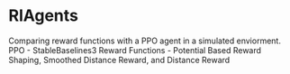 # RlAgents
Comparing reward functions with a PPO agent in a simulated enviorment.
PPO - StableBaselines3
Reward Functions -
Potential Based Reward Shaping,
Smoothed Distance Reward,
and Distance Reward
 
